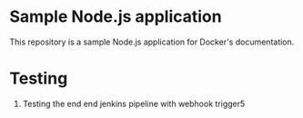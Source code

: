 # Sample Node.js application

This repository is a sample Node.js application for Docker's documentation.

# Testing

1. Testing the end end jenkins pipeline with webhook trigger5